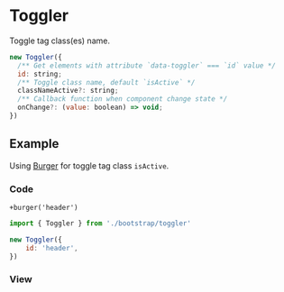 # Toggler

Toggle tag class(es) name.

```js
new Toggler({
  /** Get elements with attribute `data-toggler` === `id` value */
  id: string;
  /** Toggle class name, default `isActive` */
  classNameActive?: string;
  /** Callback function when component change state */
  onChange?: (value: boolean) => void;
})
```

## Example

Using [Burger](./components/burger.md) for toggle tag class `isActive`.

### Code

```pug
+burger('header')
```

```js
import { Toggler } from './bootstrap/toggler'

new Toggler({
	id: 'header',
})
```

### View

<!-- TODO -->
